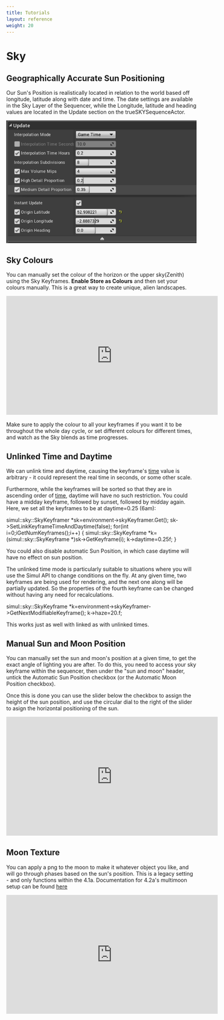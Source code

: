 ```yaml
---
title: Tutorials
layout: reference
weight: 20
---
```







Sky
====

Geographically Accurate Sun Positioning
----------------------------------------
Our Sun's Position is realistically located in relation to the world based off longitude, latitude along with date and time. The date settings are available in the Sky Layer of the Sequencer, while the Longitude, latitude and heading values are located in the Update section on the trueSKYSequenceActor. 

![](/images/longlat.png)




Sky Colours
-----------------
You can manually set the colour of the horizon or the upper sky(Zenith) using the Sky Keyframes. **Enable Store as Colours** and then set your colours manually. This is a great way to create unique, alien landscapes.

<div class="video-wrapper">
<div class="video-container">
<iframe width="560" height="315" src="https://www.youtube.com/embed/jmdS_6GsrXs" frameborder="0" allow="accelerometer; autoplay; encrypted-media; gyroscope; picture-in-picture" allowfullscreen></iframe>
</div>
</div>

Make sure to apply the colour to all your keyframes if you want it to be throughout the whole day cycle, or set different colours for different times, and watch as the Sky blends as time progresses.



Unlinked Time and Daytime
-------------------------

We can unlink time and daytime, causing the keyframe's <a href="../../ref/simul/sky/basekeyframe/time.html">time</a>
value is arbitrary - it could represent the real time in seconds, or some other scale. 

Furthermore, while the keyframes will be sorted so that they are in ascending order of <a href="../../ref/simul/sky/basekeyframe/time.html">time</a>,
daytime will have no such restriction. You could have a midday keyframe, followed by sunset, followed by midday again.
Here, we set all the keyframes to be at daytime=0.25 (6am):

simul::sky::SkyKeyframer *sk=environment->skyKeyframer.Get();
sk->SetLinkKeyframeTimeAndDaytime(false);
for(int i=0;i<sk->GetNumKeyframes();i++)
{
simul::sky::SkyKeyframe *k=(simul::sky::SkyKeyframe *)sk->GetKeyframe(i);
k->daytime=0.25f;
}

You could also disable automatic Sun Position, in which case daytime will have no effect
on sun position.

The unlinked time mode is particularly suitable to situations where you will use the Simul API to change conditions on the fly.
At any given time, two keyframes are being used for rendering, and the next one along will be partially updated. So the properties
of the fourth keyframe can be changed without having any need for recalculations.

simul::sky::SkyKeyframe *k=environment->skyKeyframer->GetNextModifiableKeyframe();
k->haze=20.f;

This works just as well with linked as with unlinked times.


Manual Sun and Moon Position
-------------------------
You can manually set the sun and moon's position at a given time, to get the exact angle of lighting you are after. To do this, you need to access your sky keyframe within the sequencer, then under the "sun and moon" header, untick the Automatic Sun Position checkbox (or the Automatic Moon Position checkbox).

Once this is done you can use the slider below the checkbox to assign the height of the sun position, and use the circular dial to the right of the slider to asign the horizontal positioning of the sun.

<div class="video-wrapper">
<div class="video-container">
<iframe width="560" height="315" src="https://www.youtube.com/embed/9Ix0V8mtUD4" frameborder="0" allow="accelerometer; autoplay; encrypted-media; gyroscope; picture-in-picture" allowfullscreen></iframe>
</div>
</div>


Moon Texture
---------------

You can apply a png to the moon to make it whatever object you like, and will go through phases based on the sun's position. This is a legacy setting - and only functions within the 4.1a. Documentation for 4.2a's multimoon setup can be found [here](moons)


<div class="video-wrapper">
<div class="video-container">
<iframe width="560" height="315" src="https://www.youtube.com/embed/bc8Fl2wXvAg" frameborder="0" allow="accelerometer; autoplay; encrypted-media; gyroscope; picture-in-picture" allowfullscreen></iframe> 
</div>
</div>


